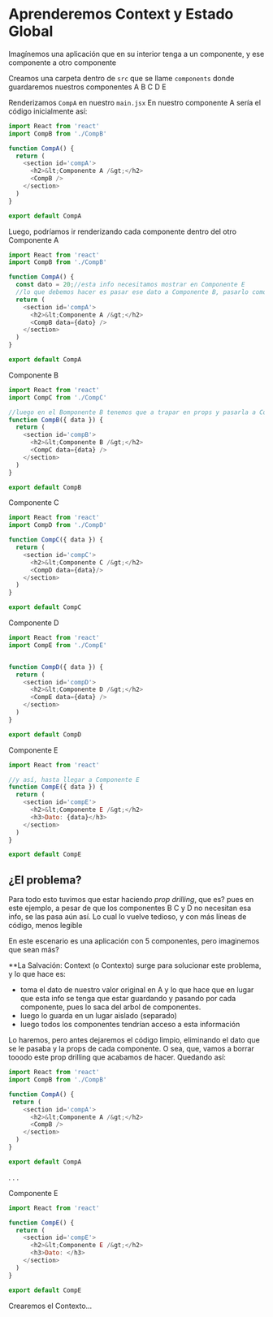 # Aprenderemos Context y Estado Global
Imagínemos una aplicación que en su interior tenga a un componente, y ese componente a otro componente

Creamos una carpeta dentro de `src` que se llame `components` donde guardaremos nuestros componentes A B C D E

Renderizamos `CompA` en nuestro `main.jsx`
En nuestro componente A sería el código inicialmente así:
```js
import React from 'react'
import CompB from './CompB'

function CompA() {
  return (
    <section id='compA'>
      <h2>&lt;Componente A /&gt;</h2>
      <CompB />
    </section>
  )
}

export default CompA

```
Luego, podríamos ir renderizando cada componente dentro del otro
Componente A
```js
import React from 'react'
import CompB from './CompB'

function CompA() {
  const dato = 20;//esta info necesitamos mostrar en Componente E
  //lo que debemos hacer es pasar ese dato a Componente B, pasarlo como un prop
  return (
    <section id='compA'>
      <h2>&lt;Componente A /&gt;</h2>
      <CompB data={dato} />
    </section>
  )
}

export default CompA
```

Componente B
```js
import React from 'react'
import CompC from './CompC'

//luego en el Bomponente B tenemos que a trapar en props y pasarla a Comp C
function CompB({ data }) {
  return (
    <section id='compB'>
      <h2>&lt;Componente B /&gt;</h2>
      <CompC data={data} />
    </section>
  )
}

export default CompB
```

Componente C
```js
import React from 'react'
import CompD from './CompD'

function CompC({ data }) {
  return (
    <section id='compC'>
      <h2>&lt;Componente C /&gt;</h2>
      <CompD data={data}/>
    </section>
  )
}

export default CompC
```

Componente D
```js
import React from 'react'
import CompE from './CompE'


function CompD({ data }) {
  return (
    <section id='compD'>
      <h2>&lt;Componente D /&gt;</h2>
      <CompE data={data} />
    </section>
  )
}

export default CompD
```

Componente E
```js
import React from 'react'

//y así, hasta llegar a Componente E
function CompE({ data }) {
  return (
    <section id='compE'>
      <h2>&lt;Componente E /&gt;</h2>
      <h3>Dato: {data}</h3>
    </section>
  )
}

export default CompE
```

## ¿El problema?
Para todo esto tuvimos que estar haciendo *prop drilling*, que es? pues en este ejemplo, a pesar de que los componentes B C y D no necesitan esa info, se las pasa aún así. Lo cual lo vuelve tedioso, y con más líneas de código, menos legible

En este escenario es una aplicación con 5 componentes, pero imaginemos que sean más?

**La Salvación: Context (o Contexto) surge para solucionar este problema, y lo que hace es:
 - toma el dato de nuestro valor original en A y lo que hace que en lugar que esta info se tenga que estar guardando y pasando por cada componente, pues lo saca del arbol de componentes. 
 - luego lo guarda en un lugar aislado (separado)
 - luego todos los componentes tendrían acceso a esta información

Lo haremos, pero antes dejaremos el código limpio, eliminando el dato que se le pasaba y la props de cada componente. O sea, que, vamos a borrar tooodo este prop drilling que acabamos de hacer.
Quedando así:
```js
import React from 'react'
import CompB from './CompB'

function CompA() {
 return (
    <section id='compA'>
      <h2>&lt;Componente A /&gt;</h2>
      <CompB />
    </section>
  )
}

export default CompA
```
.
.
.

Componente E
```js
import React from 'react'

function CompE() {
  return (
    <section id='compE'>
      <h2>&lt;Componente E /&gt;</h2>
      <h3>Dato: </h3>
    </section>
  )
}

export default CompE
```
Crearemos el Contexto...